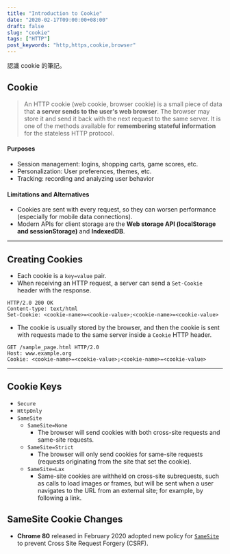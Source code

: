 ```yaml
---
title: "Introduction to Cookie"
date: "2020-02-17T09:00:00+08:00"
draft: false
slug: "cookie"
tags: ["HTTP"]
post_keywords: "http,https,cookie,browser"
---
```


認識 cookie 的筆記。

<!--more-->

## Cookie
> An HTTP cookie (web cookie, browser cookie) is a small piece of data that **a server sends to the user's web browser**. The browser may store it and send it back with the next request to the same server.
> It is one of the methods available for **remembering stateful information** for the stateless HTTP protocol.

#### Purposes
* Session management: logins, shopping carts, game scores, etc.
* Personalization: User preferences, themes, etc.
* Tracking: recording and analyzing user behavior

#### Limitations and Alternatives
* Cookies are sent with every request, so they can worsen performance (especially for mobile data connections).
* Modern APIs for client storage are the **Web storage API (localStorage and sessionStorage)** and **IndexedDB**.


---


## Creating Cookies
* Each cookie is a `key=value` pair.
* When receiving an HTTP request, a server can send a `Set-Cookie` header with the response.

```
HTTP/2.0 200 OK
Content-type: text/html
Set-Cookie: <cookie-name>=<cookie-value>;<cookie-name>=<cookie-value>
```

* The cookie is usually stored by the browser, and then the cookie is sent with requests made to the same server inside a `Cookie` HTTP header.

```
GET /sample_page.html HTTP/2.0
Host: www.example.org
Cookie: <cookie-name>=<cookie-value>;<cookie-name>=<cookie-value>
```
---

## Cookie Keys
* `Secure`
* `HttpOnly`
* `SameSite`
  - `SameSite=None`
    - The browser will send cookies with both cross-site requests and same-site requests.
  - `SameSite=Strict`
    - The browser will only send cookies for same-site requests (requests originating from the site that set the cookie).
  - `SameSite=Lax`
    - Same-site cookies are withheld on cross-site subrequests, such as calls to load images or frames, but will be sent when a user navigates to the URL from an external site; for example, by following a link.

## SameSite Cookie Changes
* **Chrome 80** released in February 2020 adopted new policy for [`SameSite`](https://ianhung0529.medium.com/chrome-80-%E5%BE%8C%E9%87%9D%E5%B0%8D%E7%AC%AC%E4%B8%89%E6%96%B9-cookie-%E7%9A%84%E8%A6%8F%E5%89%87%E8%AA%BF%E6%95%B4-default-samesite-lax-aaba0bc785a3) to prevent Cross Site Request Forgery (CSRF).
